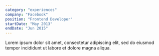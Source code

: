 ```yaml
---
category: "experiences"
company: "Facebook"
position: "Frontend Developer"
startDate: "May 2013"
endDate: "Jun 2015"
---
```


Lorem ipsum dolor sit amet, consectetur adipiscing elit, sed do eiusmod tempor incididunt ut labore et dolore magna aliqua.
